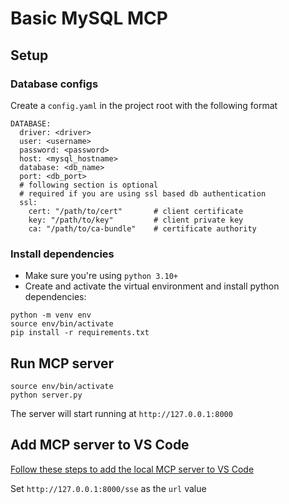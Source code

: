 # Basic MySQL MCP

## Setup
### Database configs
Create a `config.yaml` in the project root with the following format

```
DATABASE:
  driver: <driver>
  user: <username>
  password: <password>
  host: <mysql_hostname>
  database: <db_name>
  port: <db_port>
  # following section is optional
  # required if you are using ssl based db authentication
  ssl:
    cert: "/path/to/cert"       # client certificate
    key: "/path/to/key"         # client private key
    ca: "/path/to/ca-bundle"    # certificate authority
```

### Install dependencies
* Make sure you're using `python 3.10+`
* Create and activate the virtual environment and install python dependencies:
```
python -m venv env
source env/bin/activate
pip install -r requirements.txt
```

## Run MCP server
```
source env/bin/activate
python server.py
```
The server will start running at `http://127.0.0.1:8000`

## Add MCP server to VS Code
[Follow these steps to add the local MCP server to VS Code](https://code.visualstudio.com/docs/copilot/chat/mcp-servers#_add-an-mcp-server-to-your-user-settings)

Set `http://127.0.0.1:8000/sse` as the `url` value
